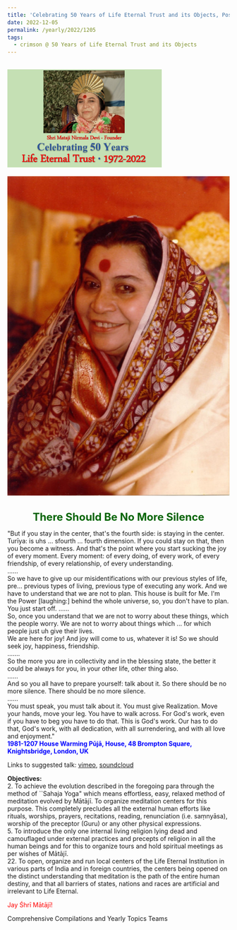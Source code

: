```yaml
---
title: 'Celebrating 50 Years of Life Eternal Trust and its Objects, Post 31'
date: 2022-12-05
permalink: /yearly/2022/1205
tags:
  - crimson @ 50 Years of Life Eternal Trust and its Objects
---
```


<br>
<div style="text-align: left"><img src="/images/Celebrating50YearsLET.png" width="350" /></div><br>

<div style="text-align: center"><img src="/images/image1085_Photo_credit_Ray_Harris.jpg" /></div>

<br>
<p style="color:DarkGreen; text-align:center">
<font size="+2"><b>There Should Be No More Silence</b><br></font>
</p>

<p>
"But if you stay in the center, that's the fourth side: is staying in the center. Turīya: is uhs ... sfourth ... fourth dimension. If you could stay on that, then you become a witness. And that's the point where you start sucking the joy of every moment. Every moment: of every doing, of every work, of every friendship, of every relationship, of every understanding.<br>
......<br>
So we have to give up our misidentifications with our previous styles of life, pre... previous types of living, previous type of executing any work. And we have to understand that we are not to plan. This house is built for Me. I'm the Power [laughing:] behind the whole universe, so, you don't have to plan. You just start off. 
......<br>
So, once you understand that we are not to worry about these things, which the people worry. We are not to worry about things which ... for which people just uh give their lives.<br>
We are here for joy! And joy will come to us, whatever it is! So we should seek joy, happiness, friendship.<br>
.......<br>
So the more you are in collectivity and in the blessing state, the better it could be always for you, in your other life, other thing also.<br>
......<br>
And so you all have to prepare yourself: talk about it. So there should be no more silence. There should be no more silence.<br>
......<br>
You must speak, you must talk about it. You must give Realization. Move your hands, move your leg. You have to walk across. For God's work, even if you have to beg you have to do that. This is God's work. Our has to do that, God's work, with all dedication, with all surrendering, and with all love and enjoyment."<br>
<font color="blue"><b>1981-1207 House Warming Pūjā, House, 48 Brompton Square, Knightsbridge, London, UK</b></font><br>
</p>

Links to suggested talk: <a href="https://vimeo.com/70661586"> vimeo</a>, <a href="https://soundcloud.com/nirmala-vidya-portal/1981-12-07-housewarming-puja"> soundcloud</a><br>

<p>
<b>Objectives:</b><br>
2. To achieve the evolution described in the foregoing para through the method of ``Sahaja Yoga" which means effortless, easy, relaxed method of meditation evolved by Mātājī. To organize meditation centers for this purpose. This completely precludes all the external human efforts like rituals, worships, prayers, recitations, reading, renunciation (i.e. saṃnyāsa), worship of the preceptor (Guru) or any other physical expressions.<br>
5. To introduce the only one internal living religion lying dead and camouflaged under external practices and precepts of religion in all the human beings and for this to organize tours and hold spiritual meetings as per wishes of Mātājī.<br>
22. To open, organize and run local centers of the Life Eternal Institution in various parts of India and in foreign countries, the centers being opened on the distinct understanding that meditation is the path of the entire human destiny, and that all barriers of states, nations and races are artificial and irrelevant to Life Eternal.<br>
</p>

<p style="color:red;">Jay Śhrī Mātājī!<br></p>

<p>Comprehensive Compilations and Yearly Topics Teams</p>